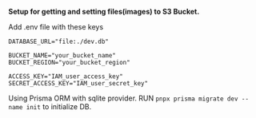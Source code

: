 **Setup for getting and setting files(images) to S3 Bucket.**

Add .env file with these keys

```
DATABASE_URL="file:./dev.db"

BUCKET_NAME="your_bucket_name"
BUCKET_REGION="your_bucket_region"

ACCESS_KEY="IAM_user_access_key"
SECRET_ACCESS_KEY="IAM_user_secret_key"
```

Using Prisma ORM with sqlite provider.
RUN `pnpx prisma migrate dev --name init` to initialize DB.
